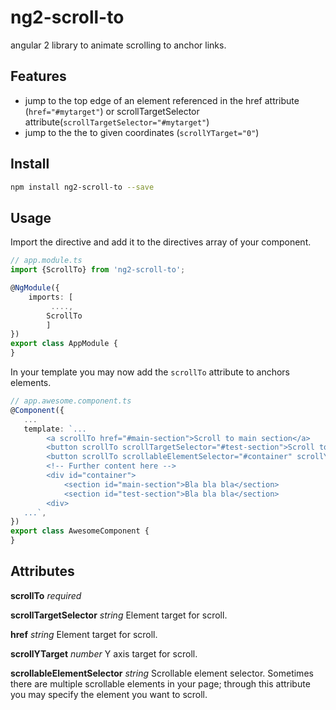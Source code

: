 # ng2-scroll-to
angular 2 library to animate scrolling to anchor links.

## Features
- jump to the top edge of an element referenced in the href attribute (`href="#mytarget"`) or scrollTargetSelector attribute(`scrollTargetSelector="#mytarget"`)
- jump to the the to given coordinates (`scrollYTarget="0"`)

## Install
```sh
npm install ng2-scroll-to --save
```
## Usage
Import the directive and add it to the directives array of your component. 



```typescript
// app.module.ts
import {ScrollTo} from 'ng2-scroll-to';

@NgModule({
    imports: [
         ....,
        ScrollTo
        ]
})
export class AppModule {
}
```


In your template you may now add the `scrollTo` attribute to anchors elements.

```typescript
// app.awesome.component.ts
@Component({
   ...
   template: `...
        <a scrollTo href="#main-section">Scroll to main section</a>
        <button scrollTo scrollTargetSelector="#test-section">Scroll to test section</a>
        <button scrollTo scrollableElementSelector="#container" scrollYTarget="0">Go top</a>
        <!-- Further content here -->
        <div id="container">
            <section id="main-section">Bla bla bla</section>
            <section id="test-section">Bla bla bla</section>
        <div>
   ...`,
})
export class AwesomeComponent {
}
```


## Attributes

**scrollTo** *required*

**scrollTargetSelector**  *string* Element target for scroll.

**href**  *string* Element target for scroll.

**scrollYTarget** *number* Y axis target for scroll.

**scrollableElementSelector** *string* Scrollable element selector. Sometimes there are multiple scrollable elements in your page; through this attribute you may specify the element you want to scroll.
